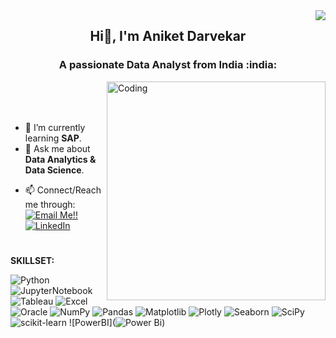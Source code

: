 
<img align='right' src="https://komarev.com/ghpvc/?username=inferno-scorp" >
<h2 align="center">Hi👋, I'm Aniket Darvekar</h2>
<h3 align="center">A passionate Data Analyst from India :india:</h3>
<img align="right" alt="Coding" width="350" src="https://i0.wp.com/barolainternship.com/wp-content/uploads/2021/06/ML-GIF.gif?resize=800%2C600&ssl=1">

<br>
<br>
<br>

* 🌱 I’m currently learning **SAP**.
* 💬 Ask me about **Data Analytics & Data Science**.
<!-- * 🔭 I'm currenltly working on **Tableau Data Analytics Project**.-->
* 📫 Connect/Reach me through: <a href="mailto:aniketdarvekar18@gmail.com">![Email Me!!](https://img.shields.io/badge/Gmail-D14836?style=for-the-badge&logo=gmail&logoColor=white)</a> <a href="https://www.linkedin.com/in/aniket-d-b3b208193/">![LinkedIn](https://img.shields.io/badge/LinkedIn-0077B5?style=for-the-badge&logo=linkedin&logoColor=white)</a>
<h1></h1>

**SKILLSET:**                                                   
                                                             
![Python](https://img.shields.io/badge/python-3670A0?style=for-the-badge&logo=python&logoColor=ffdd54) ![JupyterNotebook](https://img.shields.io/badge/jupyter-%23013243.svg?style=for-the-badge&logo=jupyter&logoColor=orange) ![Tableau](https://img.shields.io/badge/Tableau-E97627?style=for-the-badge&logo=Tableau&logoColor=white) ![Excel](https://img.shields.io/badge/Microsoft_Excel-217346?style=for-the-badge&logo=microsoft-excel&logoColor=white) ![Oracle](https://img.shields.io/badge/Oracle-F80000?style=for-the-badge&logo=Oracle&logoColor=white) ![NumPy](https://img.shields.io/badge/numpy-%23013243.svg?style=for-the-badge&logo=numpy&logoColor=white) ![Pandas](https://img.shields.io/badge/pandas-%23150458.svg?style=for-the-badge&logo=pandas&logoColor=white) ![Matplotlib](https://img.shields.io/badge/matplotlib-000000?style=for-the-badge&logo=matplotlib&logoColor=white)  ![Plotly](https://img.shields.io/badge/Plotly-%233F4F75.svg?style=for-the-badge&logo=plotly&logoColor=white) ![Seaborn](https://img.shields.io/badge/seaborn-39477F?style=for-the-badge&logo=realm&logoColor=white)  ![SciPy](https://img.shields.io/badge/SciPy-%230C55A5.svg?style=for-the-badge&logo=scipy&logoColor=%white) ![scikit-learn](https://img.shields.io/badge/scikit--learn-%23F7931E.svg?style=for-the-badge&logo=scikit-learn&logoColor=white) 
![PowerBI](![Power Bi](https://img.shields.io/badge/power_bi-F2C811?style=for-the-badge&logo=powerbi&logoColor=black)) 
</p>

<br>
</p>





